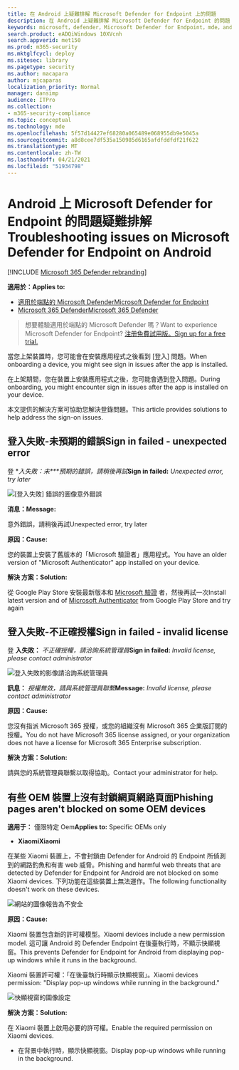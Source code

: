 ```yaml
---
title: 在 Android 上疑難排解 Microsoft Defender for Endpoint 上的問題
description: 在 Android 上疑難排解 Microsoft Defender for Endpoint 的問題
keywords: microsoft，defender，Microsoft Defender for Endpoint，mde，android，cloud，connectivity，通訊
search.product: eADQiWindows 10XVcnh
search.appverid: met150
ms.prod: m365-security
ms.mktglfcycl: deploy
ms.sitesec: library
ms.pagetype: security
ms.author: macapara
author: mjcaparas
localization_priority: Normal
manager: dansimp
audience: ITPro
ms.collection:
- m365-security-compliance
ms.topic: conceptual
ms.technology: mde
ms.openlocfilehash: 5f57d14427ef68280a065489e068955db9e5045a
ms.sourcegitcommit: a8d8cee7df535a150985d6165afdfddfdf21f622
ms.translationtype: MT
ms.contentlocale: zh-TW
ms.lasthandoff: 04/21/2021
ms.locfileid: "51934798"
---
```

# <a name="troubleshooting-issues-on-microsoft-defender-for-endpoint-on-android"></a><span data-ttu-id="bbcbd-104">Android 上 Microsoft Defender for Endpoint 的問題疑難排解</span><span class="sxs-lookup"><span data-stu-id="bbcbd-104">Troubleshooting issues on Microsoft Defender for Endpoint on Android</span></span>

[!INCLUDE [Microsoft 365 Defender rebranding](../../includes/microsoft-defender.md)]

<span data-ttu-id="bbcbd-105">**適用於：**</span><span class="sxs-lookup"><span data-stu-id="bbcbd-105">**Applies to:**</span></span>
- [<span data-ttu-id="bbcbd-106">適用於端點的 Microsoft Defender</span><span class="sxs-lookup"><span data-stu-id="bbcbd-106">Microsoft Defender for Endpoint</span></span>](https://go.microsoft.com/fwlink/p/?linkid=2154037)
- [<span data-ttu-id="bbcbd-107">Microsoft 365 Defender</span><span class="sxs-lookup"><span data-stu-id="bbcbd-107">Microsoft 365 Defender</span></span>](https://go.microsoft.com/fwlink/?linkid=2118804)

> <span data-ttu-id="bbcbd-108">想要體驗適用於端點的 Microsoft Defender 嗎？</span><span class="sxs-lookup"><span data-stu-id="bbcbd-108">Want to experience Microsoft Defender for Endpoint?</span></span> [<span data-ttu-id="bbcbd-109">注册免費試用版。</span><span class="sxs-lookup"><span data-stu-id="bbcbd-109">Sign up for a free trial.</span></span>](https://www.microsoft.com/microsoft-365/windows/microsoft-defender-atp?ocid=docs-wdatp-exposedapis-abovefoldlink) 

<span data-ttu-id="bbcbd-110">當您上架裝置時，您可能會在安裝應用程式之後看到 [登入] 問題。</span><span class="sxs-lookup"><span data-stu-id="bbcbd-110">When onboarding a device, you might see sign in issues after the app is installed.</span></span>

<span data-ttu-id="bbcbd-111">在上架期間，您在裝置上安裝應用程式之後，您可能會遇到登入問題。</span><span class="sxs-lookup"><span data-stu-id="bbcbd-111">During onboarding, you might encounter sign in issues after the app is installed on your device.</span></span>

<span data-ttu-id="bbcbd-112">本文提供的解決方案可協助您解決登錄問題。</span><span class="sxs-lookup"><span data-stu-id="bbcbd-112">This article provides solutions to help address the sign-on issues.</span></span>  

## <a name="sign-in-failed---unexpected-error"></a><span data-ttu-id="bbcbd-113">登入失敗-未預期的錯誤</span><span class="sxs-lookup"><span data-stu-id="bbcbd-113">Sign in failed - unexpected error</span></span>
<span data-ttu-id="bbcbd-114">登 \**入失敗：未\*\*\*預期的錯誤，請稍後再試*</span><span class="sxs-lookup"><span data-stu-id="bbcbd-114">**Sign in failed:** *Unexpected error, try later*</span></span>

![[登入失敗] 錯誤的圖像意外錯誤](images/f9c3bad127d636c1f150d79814f35d4c.png)

<span data-ttu-id="bbcbd-116">**消息：**</span><span class="sxs-lookup"><span data-stu-id="bbcbd-116">**Message:**</span></span>

<span data-ttu-id="bbcbd-117">意外錯誤，請稍後再試</span><span class="sxs-lookup"><span data-stu-id="bbcbd-117">Unexpected error, try later</span></span>

<span data-ttu-id="bbcbd-118">**原因：**</span><span class="sxs-lookup"><span data-stu-id="bbcbd-118">**Cause:**</span></span>

<span data-ttu-id="bbcbd-119">您的裝置上安裝了舊版本的「Microsoft 驗證者」應用程式。</span><span class="sxs-lookup"><span data-stu-id="bbcbd-119">You have an older version of "Microsoft Authenticator" app installed on your device.</span></span>

<span data-ttu-id="bbcbd-120">**解決 方案：**</span><span class="sxs-lookup"><span data-stu-id="bbcbd-120">**Solution:**</span></span>

<span data-ttu-id="bbcbd-121">從 Google Play Store 安裝最新版本和 [Microsoft 驗證](https://play.google.com/store/apps/details?androidid=com.azure.authenticator) 者，然後再試一次</span><span class="sxs-lookup"><span data-stu-id="bbcbd-121">Install latest version and of [Microsoft Authenticator](https://play.google.com/store/apps/details?androidid=com.azure.authenticator) from Google Play Store and try again</span></span>

## <a name="sign-in-failed---invalid-license"></a><span data-ttu-id="bbcbd-122">登入失敗-不正確授權</span><span class="sxs-lookup"><span data-stu-id="bbcbd-122">Sign in failed - invalid license</span></span>

<span data-ttu-id="bbcbd-123">登 **入失敗：** *不正確授權，請洽詢系統管理員*</span><span class="sxs-lookup"><span data-stu-id="bbcbd-123">**Sign in failed:** *Invalid license, please contact administrator*</span></span>

![登入失敗的影像請洽詢系統管理員](images/920e433f440fa1d3d298e6a2a43d4811.png)

<span data-ttu-id="bbcbd-125">**訊息：** *授權無效，請與系統管理員聯繫*</span><span class="sxs-lookup"><span data-stu-id="bbcbd-125">**Message:** *Invalid license, please contact administrator*</span></span>

<span data-ttu-id="bbcbd-126">**原因：**</span><span class="sxs-lookup"><span data-stu-id="bbcbd-126">**Cause:**</span></span>

<span data-ttu-id="bbcbd-127">您沒有指派 Microsoft 365 授權，或您的組織沒有 Microsoft 365 企業版訂閱的授權。</span><span class="sxs-lookup"><span data-stu-id="bbcbd-127">You do not have Microsoft 365 license assigned, or your organization does not have a license for Microsoft 365 Enterprise subscription.</span></span>

<span data-ttu-id="bbcbd-128">**解決 方案：**</span><span class="sxs-lookup"><span data-stu-id="bbcbd-128">**Solution:**</span></span>

<span data-ttu-id="bbcbd-129">請與您的系統管理員聯繫以取得協助。</span><span class="sxs-lookup"><span data-stu-id="bbcbd-129">Contact your administrator for help.</span></span>

## <a name="phishing-pages-arent-blocked-on-some-oem-devices"></a><span data-ttu-id="bbcbd-130">有些 OEM 裝置上沒有封鎖網頁網路頁面</span><span class="sxs-lookup"><span data-stu-id="bbcbd-130">Phishing pages aren't blocked on some OEM devices</span></span>

<span data-ttu-id="bbcbd-131">**適用于：** 僅限特定 Oem</span><span class="sxs-lookup"><span data-stu-id="bbcbd-131">**Applies to:** Specific OEMs only</span></span>

-   <span data-ttu-id="bbcbd-132">**Xiaomi**</span><span class="sxs-lookup"><span data-stu-id="bbcbd-132">**Xiaomi**</span></span>

<span data-ttu-id="bbcbd-133">在某些 Xiaomi 裝置上，不會封鎖由 Defender for Android 的 Endpoint 所偵測到的網路釣魚和有害 web 威脅。</span><span class="sxs-lookup"><span data-stu-id="bbcbd-133">Phishing and harmful web threats that are detected by Defender for Endpoint for Android are not blocked on some Xiaomi devices.</span></span> <span data-ttu-id="bbcbd-134">下列功能在這些裝置上無法運作。</span><span class="sxs-lookup"><span data-stu-id="bbcbd-134">The following functionality doesn't work on these devices.</span></span>

![網站的圖像報告為不安全](images/0c04975c74746a5cdb085e1d9386e713.png)


<span data-ttu-id="bbcbd-136">**原因：**</span><span class="sxs-lookup"><span data-stu-id="bbcbd-136">**Cause:**</span></span>

<span data-ttu-id="bbcbd-137">Xiaomi 裝置包含新的許可權模型。</span><span class="sxs-lookup"><span data-stu-id="bbcbd-137">Xiaomi devices include a new permission model.</span></span> <span data-ttu-id="bbcbd-138">這可讓 Android 的 Defender Endpoint 在後臺執行時，不顯示快顯視窗。</span><span class="sxs-lookup"><span data-stu-id="bbcbd-138">This prevents Defender for Endpoint for Android from displaying pop-up windows while it runs in the background.</span></span>

<span data-ttu-id="bbcbd-139">Xiaomi 裝置許可權：「在後臺執行時顯示快顯視窗」。</span><span class="sxs-lookup"><span data-stu-id="bbcbd-139">Xiaomi devices permission: "Display pop-up windows while running in the background."</span></span>

![快顯視窗的圖像設定](images/6e48e7b29daf50afddcc6c8c7d59fd64.png)

<span data-ttu-id="bbcbd-141">**解決 方案：**</span><span class="sxs-lookup"><span data-stu-id="bbcbd-141">**Solution:**</span></span>

<span data-ttu-id="bbcbd-142">在 Xiaomi 裝置上啟用必要的許可權。</span><span class="sxs-lookup"><span data-stu-id="bbcbd-142">Enable the required permission on Xiaomi devices.</span></span>

- <span data-ttu-id="bbcbd-143">在背景中執行時，顯示快顯視窗。</span><span class="sxs-lookup"><span data-stu-id="bbcbd-143">Display pop-up windows while running in the background.</span></span>

